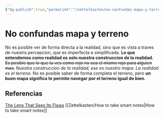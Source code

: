 ```yaml
---
{"dg-publish":true,"permalink":"/zettelkasten/no-confundas-mapa-y-terreno/","tags":["Zettelkasten","Evergreen"]}
---
```


# No confundas mapa y terreno
No es posible ver de forma directa a la realidad, sino que es vista a traves de nuestra percepcion, que es imperfecta e simplificada. **Lo que entendemos como realidad es solo nuestra construccion de la realidad.** ~~Es posible que lo que tu ves como rojo no sea el mismo rojo para alguien mas.~~ 
*Nuestra construccion de la realidad, ese es nuestro mapa. La realidad es el terreno.* No es posible saber de forma completa el terreno, pero **un buen mapa significa te permite navegar por el terreno igual de bien.**
## Referencias
[The Lens That Sees Its Flaws](zotero://select/library/items/MNUVQ8XN)
[[Zettelkasten/How to take smart notes\|How to take smart notes]]